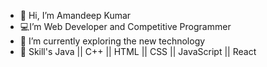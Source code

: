 - 👋 Hi, I’m Amandeep Kumar
- 💻I’m Web Developer and Competitive Programmer
- 🌱 I’m currently exploring the new technology
- 🧰 Skill's       Java || C++ || HTML || CSS || JavaScript || React 
<!---
Amandeepkumr/Amandeepkumr is a ✨ special ✨ repository because its `README.md` (this file) appears on your GitHub profile.
You can click the Preview link to take a look at your changes.
--->
